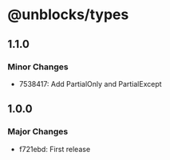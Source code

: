 # @unblocks/types

## 1.1.0

### Minor Changes

- 7538417: Add PartialOnly and PartialExcept

## 1.0.0

### Major Changes

- f721ebd: First release
